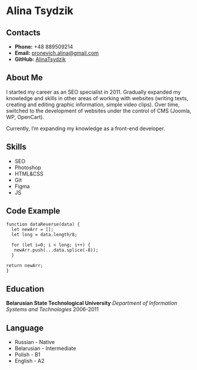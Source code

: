 # Alina Tsydzik
## Contacts
- **Phone:** +48 889509214
- **Email:** pronevich.alina@gmail.com
- **GitHub:** [AlinaTsydzik](https://github.com/AlinaTsydzik)

  
## About Me
I started my career as an SEO specialist in 2011. 
Gradually expanded my knowledge and skills in other areas of working with websites (writing texts, creating and editing graphic information, simple video clips). 
Over time, switched to the development of websites under the control of CMS (Joomla, WP, OpenCart).


Currently, I’m expanding my knowledge as a front-end developer.

  
## Skills
- SEO
- Photoshop
- HTML&CSS
- Git
- Figma
- JS

  
## Code Example
```
function dataReverse(data) {
  let newArr = [];
  let long = data.length/8;
  
  for (let i=0; i < long; i++) {
   newArr.push(...data.splice(-8));
  }

return newArr;
}
```
  
## Education
**Belarusian State Technological University**
_Department of Information Systems and Technologies_ 2006-2011
    
            

## Language
- Russian - Native
- Belarusian - Intermediate
- Polish - B1
- English - A2
